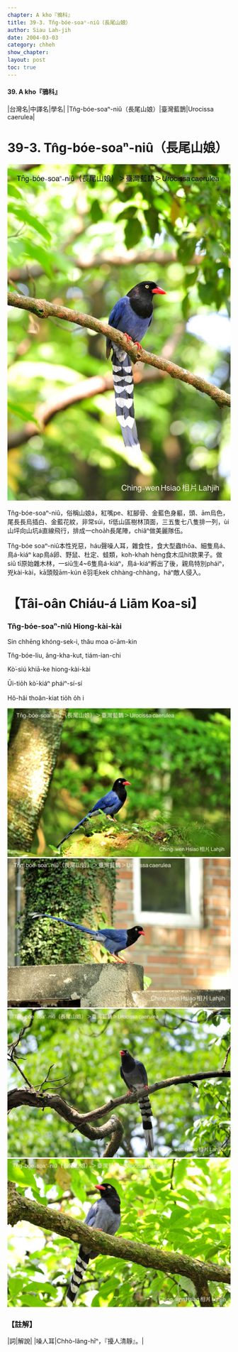 ```yaml
---
chapter: A kho『鴉科』
title: 39-3. Tn̂g-bóe-soaⁿ-niû（長尾山娘）
author: Siau Lah-jih
date: 2004-03-03
category: chheh
show_chapter: 
layout: post
toc: true
---
```


#### 39. A kho『鴉科』


|台灣名|中譯名|學名|
|Tn̂g-bóe-soaⁿ-niû（長尾山娘）|臺灣藍鵲|Urocissa caerulea|


# 39-3. Tn̂g-bóe-soaⁿ-niû（長尾山娘）

![](../too5/39/39-3-3.Tn̂g-bóe-soaⁿ-niû.jpg)


Tn̂g-bóe-soaⁿ-niû，俗稱山娘á，紅嘴pe、紅腳骨、金藍色身軀，頭、ām烏色，尾長長烏插白、金藍花紋，非常súi，tī低山區樹林頂面，三五隻七八隻排一列，ùi山坪向山坑á直線飛行，排成一choa̍h長尾陣，chiâⁿ做美麗隊伍。
 
Tn̂g-bóe soaⁿ-niû本性兇惡，háu聲噪人耳，雜食性，食大型蟲thōa、細隻鳥á、鳥á-kiáⁿ kap鳥á卵、野鼠、杜定、蛙類，koh-khah hèng食木瓜hit款果子。做siū tī原始雜木林，一siū生4~6隻鳥á-kiáⁿ，鳥á-kiáⁿ孵出了後，親鳥特別pháiⁿ，兇kài-kài，kā頭殼ām-kún ê羽毛kek chhàng-chhàng，háⁿ敵人侵入。



# 【Tâi-oân Chiáu-á Liām Koa-si】

### **Tn̂g-bóe-soaⁿ-niû Hiong-kài-kài**


Sin chhēng khóng-sek-i, thâu moa o͘-ām-kin

Tn̂g-bóe-liu, âng-kha-kut, tiám-ian-chi

Kò͘-siú khiā-ke hiong-kài-kài

Ūi-tio̍h kò͘-kiáⁿ pháiⁿ-sí-sí

Hô-hâi thoân-kiat tio̍h o̍h i



![](../too5/39/39-3-5.Tn̂g-bóe-soaⁿ-niû.jpg)
![](../too5/39/39-3-6.Tn̂g-bóe-soaⁿ-niû.jpg)
![](../too5/39/39-3-1.Tn̂g-bóe-soaⁿ-niû.jpg)
![](../too5/39/39-3-2.Tn̂g-bóe-soaⁿ-niû.jpg)




### 【註解】

|詞|解說|
|噪人耳|Chhò-lâng-hīⁿ，『擾人清靜』。|
